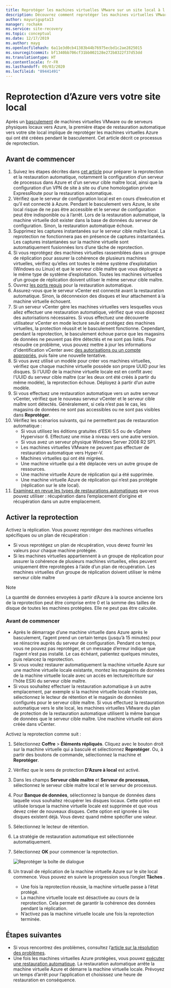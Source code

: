 ```yaml
---
title: Reprotéger les machines virtuelles VMware sur un site local à l’aide d’Azure Site Recovery
description: Découvrez comment reprotéger les machines virtuelles VMware après le basculement vers Azure avec Azure Site Recovery.
author: mayurigupta13
manager: rochakm
ms.service: site-recovery
ms.topic: conceptual
ms.date: 12/17/2019
ms.author: mayg
ms.openlocfilehash: 6a11e3d0cb41383b44b76975ecbd1c2ae2825015
ms.sourcegitcommit: bf1340bb706cf31bb002128e272b8322f37d53dd
ms.translationtype: HT
ms.contentlocale: fr-FR
ms.lasthandoff: 09/03/2020
ms.locfileid: "89441491"
---
```

# <a name="reprotect-from-azure-to-on-premises"></a>Reprotection d’Azure vers votre site local

Après un [basculement](site-recovery-failover.md) de machines virtuelles VMware ou de serveurs physiques locaux vers Azure, la première étape de restauration automatique vers votre site local implique de reprotéger les machines virtuelles Azure qui ont été créées pendant le basculement. Cet article décrit ce processus de reprotection. 

## <a name="before-you-begin"></a>Avant de commencer

1. Suivez les étapes décrites dans [cet article](vmware-azure-prepare-failback.md) pour préparer la reprotection et la restauration automatique, notamment la configuration d’un serveur de processus dans Azure et d’un serveur cible maître local, ainsi que la configuration d’un VPN de site à site ou d’une homologation privée ExpressRoute pour la restauration automatique.
2. Vérifiez que le serveur de configuration local est en cours d’exécution et qu’il est connecté à Azure. Pendant le basculement vers Azure, le site local risque de ne pas être accessible et le serveur de configuration peut être indisponible ou à l’arrêt. Lors de la restauration automatique, la machine virtuelle doit exister dans la base de données du serveur de configuration. Sinon, la restauration automatique échoue.
3. Supprimez les captures instantanées sur le serveur cible maître local. La reprotection ne fonctionnera pas en présence de captures instantanées.  Les captures instantanées sur la machine virtuelle sont automatiquement fusionnées lors d’une tâche de reprotection.
4. Si vous reprotégez des machines virtuelles rassemblées dans un groupe de réplication pour assurer la cohérence de plusieurs machines virtuelles, vérifiez qu’elles ont toutes le même système d’exploitation (Windows ou Linux) et que le serveur cible maître que vous déployez a le même type de système d’exploitation. Toutes les machines virtuelles d’un groupe de réplication doivent utiliser le même serveur cible maître.
5. Ouvrez [les ports requis](vmware-azure-prepare-failback.md#ports-for-reprotectionfailback) pour la restauration automatique.
6. Assurez-vous que le serveur vCenter est connecté avant la restauration automatique. Sinon, la déconnexion des disques et leur attachement à la machine virtuelle échouent.
7. Si un serveur vCenter gère les machines virtuelles vers lesquelles vous allez effectuer une restauration automatique, vérifiez que vous disposez des autorisations nécessaires. Si vous effectuez une découverte utilisateur vCenter en mode lecture seule et protégez des machines virtuelles, la protection réussit et le basculement fonctionne. Cependant, pendant la reprotection, le basculement échoue parce que les magasins de données ne peuvent pas être détectés et ne sont pas listés. Pour résoudre ce problème, vous pouvez mettre à jour les informations d’identification vCenter avec [des autorisations ou un compte appropriés](vmware-azure-tutorial-prepare-on-premises.md#prepare-an-account-for-automatic-discovery), puis faire une nouvelle tentative. 
8. Si vous avez utilisé un modèle pour créer vos machines virtuelles, vérifiez que chaque machine virtuelle possède son propre UUID pour les disques. Si l’UUID de la machine virtuelle locale est en conflit avec l’UUID du serveur cible maître (car les deux ont été créés à partir du même modèle), la reprotection échoue. Déployez à partir d’un autre modèle.
9. Si vous effectuez une restauration automatique vers un autre serveur vCenter, vérifiez que le nouveau serveur vCenter et le serveur cible maître sont détectés. Généralement, si cela n’est pas le cas, les magasins de données ne sont pas accessibles ou ne sont pas visibles dans **Reprotéger**.
10. Vérifiez les scénarios suivants, qui ne permettent pas de restauration automatique :
    - Si vous utilisez les éditions gratuites d’ESXi 5.5 ou de vSphere Hypervisor 6. Effectuez une mise à niveau vers une autre version.
    - Si vous avez un serveur physique Windows Server 2008 R2 SP1.
    - Les machines virtuelles VMware ne peuvent pas effectuer de restauration automatique vers Hyper-V.
    - Machines virtuelles qui ont été migrées.
    - Une machine virtuelle qui a été déplacée vers un autre groupe de ressources.
    - Une machine virtuelle Azure de réplication qui a été supprimée.
    - Une machine virtuelle Azure de réplication qui n’est pas protégée (réplication sur le site local).
10. [Examinez en revue les types de restaurations automatiques](concepts-types-of-failback.md) que vous pouvez utiliser : récupération dans l’emplacement d’origine et récupération dans un autre emplacement.


## <a name="enable-reprotection"></a>Activer la reprotection

Activez la réplication. Vous pouvez reprotéger des machines virtuelles spécifiques ou un plan de récupération :

- Si vous reprotégez un plan de récupération, vous devez fournir les valeurs pour chaque machine protégée.
- Si les machines virtuelles appartiennent à un groupe de réplication pour assurer la cohérence de plusieurs machines virtuelles, elles peuvent uniquement être reprotégées à l’aide d’un plan de récupération. Les machines virtuelles d’un groupe de réplication doivent utiliser le même serveur cible maître

>[!NOTE]
>La quantité de données envoyées à partir d’Azure à la source ancienne lors de la reprotection peut être comprise entre 0 et la somme des tailles de disque de toutes les machines protégées. Elle ne peut pas être calculée.

### <a name="before-you-start"></a>Avant de commencer

- Après le démarrage d’une machine virtuelle dans Azure après le basculement, l’agent prend un certain temps (jusqu’à 15 minutes) pour se réinscrire auprès du serveur de configuration. Pendant ce temps, vous ne pouvez pas reprotéger, et un message d’erreur indique que l’agent n’est pas installé. Le cas échéant, patientez quelques minutes, puis relancez la reprotection.
- Si vous voulez restaurer automatiquement la machine virtuelle Azure sur une machine virtuelle locale existante, montez les magasins de données de la machine virtuelle locale avec un accès en lecture/écriture sur l’hôte ESXi du serveur cible maître.
- Si vous souhaitez effectuer la restauration automatique à un autre emplacement, par exemple si la machine virtuelle locale n’existe pas, sélectionnez le lecteur de rétention et le magasin de données configurés pour le serveur cible maître. Si vous effectuez la restauration automatique vers le site local, les machines virtuelles VMware du plan de protection de la restauration automatique utilisent la même banque de données que le serveur cible maître. Une machine virtuelle est alors créée dans vCenter.

Activez la reprotection comme suit :

1. Sélectionnez **Coffre** > **Éléments répliqués**. Cliquez avec le bouton droit sur la machine virtuelle qui a basculé et sélectionnez **Reprotéger**. Ou, à partir des boutons de commande, sélectionnez la machine et **Reprotéger**.
2. Vérifiez que le sens de protection **D’Azure à local** est activé.
3. Dans les champs **Serveur cible maître** et **Serveur de processus**, sélectionnez le serveur cible maître local et le serveur de processus.  
4. Pour **Banque de données**, sélectionnez la banque de données dans laquelle vous souhaitez récupérer les disques locaux. Cette option est utilisée lorsque la machine virtuelle locale est supprimée et que vous devez créer de nouveaux disques. Cette option est ignorée si les disques existent déjà. Vous devez quand même spécifier une valeur.
5. Sélectionnez le lecteur de rétention.
6. La stratégie de restauration automatique est sélectionnée automatiquement.
7. Sélectionnez **OK** pour commencer la reprotection.

    ![Reprotéger la boîte de dialogue](./media/vmware-azure-reprotect/reprotectinputs.png)
    
8. Un travail de réplication de la machine virtuelle Azure sur le site local commence. Vous pouvez en suivre la progression sous l’onglet **Tâches** .
    - Une fois la reprotection réussie, la machine virtuelle passe à l’état protégé.
    - La machine virtuelle locale est désactivée au cours de la reprotection. Cela permet de garantir la cohérence des données pendant la réplication.
    - N’activez pas la machine virtuelle locale une fois la reprotection terminée.
   

## <a name="next-steps"></a>Étapes suivantes

- Si vous rencontrez des problèmes, consultez l’[article sur la résolution des problèmes](vmware-azure-troubleshoot-failback-reprotect.md).
- Une fois les machines virtuelles Azure protégées, vous pouvez [exécuter une restauration automatique](vmware-azure-failback.md). La restauration automatique arrête la machine virtuelle Azure et démarre la machine virtuelle locale. Prévoyez un temps d’arrêt pour l’application et choisissez une heure de restauration en conséquence.


